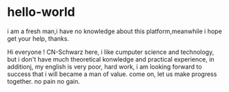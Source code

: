 # hello-world
i am a fresh man,i have no knowledge about this platform,meanwhile i hope get your help,  thanks.

Hi everyone !
CN-Schwarz here,
i like cumputer science and technology,
but i don't have much theoretical konwledge and practical experience, 
in additionj, my english is very poor,
hard work, i am looking forward to success that i will became a man of value.
come on, let us make progress together.
no pain no gain.
